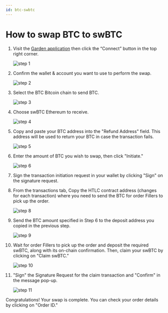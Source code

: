 ```yaml
---
id: btc-swbtc
---
```


# How to swap BTC to swBTC

1. Visit the [Garden application](https://app.garden.finance/swap/) then click the “Connect” button in the top right corner.

   ![step 1](../../../images/guide-btc-swbtc-1.png)

3. Confirm the wallet & account you want to use to perform the swap.

   ![step 2](../../../images/guide-btc-swbtc-2.png)

5. Select the BTC Bitcoin chain to send BTC. 

   ![step 3](../../../images/guide-btc-swbtc-3.png)

7. Choose swBTC Ethereum to receive. 

   ![step 4](../../../images/guide-btc-swbtc-4.png)

9. Copy and paste your BTC address into the "Refund Address" field. This address will be used to return your BTC in case the transaction fails.  

   ![step 5](../../../images/guide-btc-swbtc-5.png)

11. Enter the amount of BTC you wish to swap, then click "Initiate."

    ![step 6](../../../images/guide-btc-swbtc-6.png)

13. Sign the transaction initiation request in your wallet by clicking "Sign" on the signature request. 

14. From the transactions tab, Copy the HTLC contract address (changes for each transaction) where you need to send the BTC for order Fillers to pick up the order.

    ![step 8](../../../images/guide-btc-swbtc-8.png)

16. Send the BTC amount specified in Step 6 to the deposit address you copied in the previous step.

    ![step 9](../../../images/guide-btc-swbtc-9.png)

18. Wait for order Fillers to pick up the order and deposit the required swBTC, along with its on-chain confirmation. Then, claim your swBTC by clicking on "Claim swBTC."

    ![step 10](../../../images/guide-btc-swbtc-10.png)

21. "Sign" the Signature Request for the claim transaction and "Confirm" in the message pop-up.

    ![step 11](../../../images/guide-btc-swbtc-11.png)

Congratulations! Your swap is complete. You can check your order details by clicking on "Order ID."
